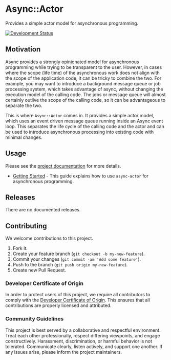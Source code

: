 # Async::Actor

Provides a simple actor model for asynchronous programming.

[![Development Status](https://github.com/socketry/async-actor/workflows/Test/badge.svg)](https://github.com/socketry/async-actor/actions?workflow=Test)

## Motivation

Async provides a strongly opinionated model for asynchronous programming while trying to be transparent to the user. However, in cases where the scope (life time) of the asynchronous work does not align with the scope of the application code, it can be tricky to combine the two. For example, you may want to introduce a background message queue or job processing system, which takes advantage of async, without changing the execution model of the calling code. The jobs or message queue will almost certainly outlive the scope of the calling code, so it can be advantageous to separate the two.

This is where `Async::Actor` comes in. It provides a simple actor model, which uses an event driven message queue running inside an Async event loop. This separates the life cycle of the calling code and the actor and can be used to introduce asynchronous processing into existing code with minimal changes.

## Usage

Please see the [project documentation](https://socketry.github.io/async-actor/) for more details.

  - [Getting Started](https://socketry.github.io/async-actor/guides/getting-started/index) - This guide explains how to use `async-actor` for asynchronous programming.

## Releases

There are no documented releases.

## Contributing

We welcome contributions to this project.

1.  Fork it.
2.  Create your feature branch (`git checkout -b my-new-feature`).
3.  Commit your changes (`git commit -am 'Add some feature'`).
4.  Push to the branch (`git push origin my-new-feature`).
5.  Create new Pull Request.

### Developer Certificate of Origin

In order to protect users of this project, we require all contributors to comply with the [Developer Certificate of Origin](https://developercertificate.org/). This ensures that all contributions are properly licensed and attributed.

### Community Guidelines

This project is best served by a collaborative and respectful environment. Treat each other professionally, respect differing viewpoints, and engage constructively. Harassment, discrimination, or harmful behavior is not tolerated. Communicate clearly, listen actively, and support one another. If any issues arise, please inform the project maintainers.
